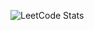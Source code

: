 ![LeetCode Stats](https://leetcard.jacoblin.cool/awesomexjs?theme=dark&font=Roboto%20Mono&ext=activity)

[//]: # (<img width="800" height="220" src="https://streak-stats.demolab.com?user=awesomexjs&theme=highcontrast&hide_border=true&border_radius=5&card_width=800">)


